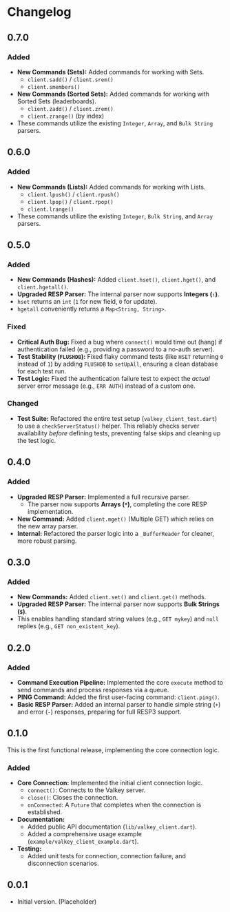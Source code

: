 # Changelog

## 0.7.0

### Added
- **New Commands (Sets):** Added commands for working with Sets.
  - `client.sadd()` / `client.srem()`
  - `client.smembers()`
- **New Commands (Sorted Sets):** Added commands for working with Sorted Sets (leaderboards).
  - `client.zadd()` / `client.zrem()`
  - `client.zrange()` (by index)
- These commands utilize the existing `Integer`, `Array`, and `Bulk String` parsers.


## 0.6.0

### Added
- **New Commands (Lists):** Added commands for working with Lists.
  - `client.lpush()` / `client.rpush()`
  - `client.lpop()` / `client.rpop()`
  - `client.lrange()`
- These commands utilize the existing `Integer`, `Bulk String`, and `Array` parsers.


## 0.5.0

### Added
- **New Commands (Hashes):** Added `client.hset()`, `client.hget()`, and `client.hgetall()`.
- **Upgraded RESP Parser:** The internal parser now supports **Integers (`:`)**.
- `hset` returns an `int` (`1` for new field, `0` for update).
- `hgetall` conveniently returns a `Map<String, String>`.

### Fixed
- **Critical Auth Bug:** Fixed a bug where `connect()` would time out (hang) if authentication failed (e.g., providing a password to a no-auth server).
- **Test Stability (`FLUSHDB`):** Fixed flaky command tests (like `HSET` returning `0` instead of `1`) by adding `FLUSHDB` to `setUpAll`, ensuring a clean database for each test run.
- **Test Logic:** Fixed the authentication failure test to expect the *actual* server error message (e.g., `ERR AUTH`) instead of a custom one.

### Changed
- **Test Suite:** Refactored the entire test setup (`valkey_client_test.dart`) to use a `checkServerStatus()` helper. This reliably checks server availability *before* defining tests, preventing false skips and cleaning up the test logic.


## 0.4.0

### Added
- **Upgraded RESP Parser:** Implemented a full recursive parser.
  - The parser now supports **Arrays (`*`)**, completing the core RESP implementation.
- **New Command:** Added `client.mget()` (Multiple GET) which relies on the new array parser.
- **Internal:** Refactored the parser logic into a `_BufferReader` for cleaner, more robust parsing.


## 0.3.0

### Added
- **New Commands:** Added `client.set()` and `client.get()` methods.
- **Upgraded RESP Parser:** The internal parser now supports **Bulk Strings (`$`)**.
- This enables handling standard string values (e.g., `GET mykey`) and `null` replies (e.g., `GET non_existent_key`).


## 0.2.0

### Added
- **Command Execution Pipeline:** Implemented the core `execute` method to send commands and process responses via a queue.
- **PING Command:** Added the first user-facing command: `client.ping()`.
- **Basic RESP Parser:** Added an internal parser to handle simple string (`+`) and error (`-`) responses, preparing for full RESP3 support.


## 0.1.0

This is the first functional release, implementing the core connection logic.

### Added
- **Core Connection:** Implemented the initial client connection logic.
  - `connect()`: Connects to the Valkey server.
  - `close()`: Closes the connection.
  - `onConnected`: A `Future` that completes when the connection is established.
- **Documentation:**
  - Added public API documentation (`lib/valkey_client.dart`).
  - Added a comprehensive usage example (`example/valkey_client_example.dart`).
- **Testing:**
  - Added unit tests for connection, connection failure, and disconnection scenarios.


## 0.0.1

- Initial version. (Placeholder)

